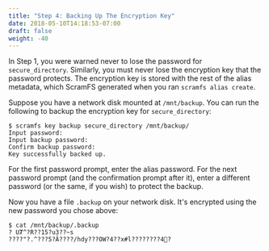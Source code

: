 ```yaml
---
title: "Step 4: Backing Up The Encryption Key"
date: 2018-05-10T14:18:53-07:00
draft: false
weight: -40
---
```


In Step 1, you were warned never to lose the password for `secure_directory`. Similarly, you must never lose the encryption key that the password protects. The encryption key is stored with the rest of the alias metadata, which ScramFS generated when you ran `scramfs alias create`.

Suppose you have a network disk mounted at `/mnt/backup`. You can run the following to backup the encryption key for `secure_directory`:

```
$ scramfs key backup secure_directory /mnt/backup/
Input password: 
Input backup password: 
Confirm backup password: 
Key successfully backed up.
```

For the first password prompt, enter the alias password. For the next password prompt (and the confirmation prompt after it), enter a different password (or the same, if you wish) to protect the backup.

Now you have a file `.backup` on your network disk. It's encrypted using the new password you chose above:

```
$ cat /mnt/backup/.backup 
? UȾ^?R??15?u3??~s
????"?.^???5?Ȃ????/hdy???OW?4??x#l????????4՗?
```
